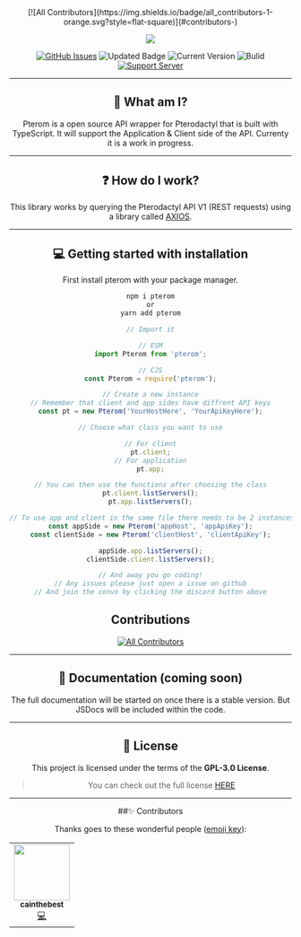 <div align="center">
<!-- ALL-CONTRIBUTORS-BADGE:START - Do not remove or modify this section -->
[![All Contributors](https://img.shields.io/badge/all_contributors-1-orange.svg?style=flat-square)](#contributors-)
<!-- ALL-CONTRIBUTORS-BADGE:END -->

<p>
  <a>
    <img href="" src="https://cdn.discordapp.com/attachments/754460402729091212/879178582281322516/Pterom.jpg" height="auto">
  </a>
</p>

[![GitHub Issues](https://img.shields.io/github/issues/Code-Sorcerers/Pterom.svg?style=for-the-badge)](https://github.com/Code-Sorcerers/Pterom/issues)
![Updated Badge](https://badges.pufler.dev/updated/Code-Sorcerers/Pterom?style=for-the-badge)
![Current Version](https://img.shields.io/github/v/release/Code-Sorcerers/Pterom?style=for-the-badge)
![Bulid](https://img.shields.io/github/workflow/status/Code-Sorcerers/Pterom/Continuous%20integration%20&%20deployment?style=for-the-badge)
[![Support Server](https://img.shields.io/discord/862036528934158356.svg?label=Discord&logo=Discord&colorB=7289da&style=for-the-badge)](https://discord.gg/kU25cFa9YR)

---

## 📌 What am I?

Pterom is a open source API wrapper for Pterodactyl that is built with TypeScript. It will support the Application & Client side of the API. Currenty it is a work in progress.

---

## ❓ How do I work?

This library works by querying the Pterodactyl API V1 \(REST requests\) using a library called [AXIOS](https://www.npmjs.com/package/axios).

---

## 💻 Getting started with installation

First install pterom with your package manager.

```bash
npm i pterom
or
yarn add pterom
```

```ts
// Import it

// ESM
import Pterom from 'pterom';

// CJS
const Pterom = require('pterom');

// Create a new instance
// Remember that client and app sides have diffrent API keys
const pt = new Pterom('YourHostHere', 'YourApiKeyHere');

// Choose what class you want to use

// For client
pt.client;
// For application
pt.app;

// You can then use the functions after choosing the class
pt.client.listServers();
pt.app.listServers();

// To use app and client in the same file there needs to be 2 instances to separate them
const appSide = new Pterom('appHost', 'appApiKey');
const clientSide = new Pterom('clientHost', 'clientApiKey');

appSide.app.listServers();
clientSide.client.listServers();

// And away you go coding!
// Any issues please just open a issue on github
// And join the convo by clicking the discord button above
```

## Contributions

<!-- ALL-CONTRIBUTORS-BADGE:START - Do not remove or modify this section -->

[![All Contributors](https://img.shields.io/badge/all_contributors-13-orange.svg?style=flat-square)](#contributors)

<!-- ALL-CONTRIBUTORS-BADGE:END -->

---

## 📖 Documentation (coming soon)

The full documentation will be started on once there is a stable version. But JSDocs will be included within the code.

---

## 🧾 License

This project is licensed under the terms of the **GPL-3.0 License**.

> You can check out the full license [HERE](https://github.com/Code-Sorcerers/Pterom/blob/main/LICENSE)

---

##✨ Contributors

Thanks goes to these wonderful people ([emoji key](https://allcontributors.org/docs/en/emoji-key)):

</div>
<!-- ALL-CONTRIBUTORS-LIST:START - Do not remove or modify this section -->
<!-- prettier-ignore-start -->
<!-- markdownlint-disable -->
<table>
  <tr>
    <td align="center"><a href="https://github.com/cainthebest"><img src="https://avatars.githubusercontent.com/u/75994858?v=4?s=100" width="100px;" alt=""/><br /><sub><b>cainthebest</b></sub></a><br /><a href="https://github.com/Code-Sorcerers/Pterom/commits?author=cainthebest" title="Code">💻</a></td>
  </tr>
</table>

<!-- markdownlint-restore -->
<!-- prettier-ignore-end -->

<!-- ALL-CONTRIBUTORS-LIST:END -->
